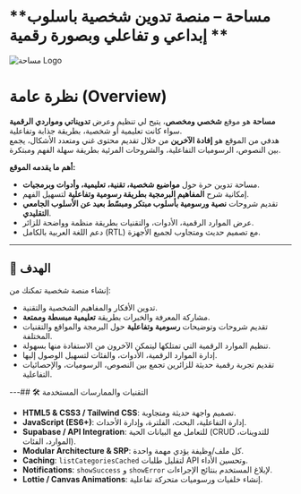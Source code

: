 # **مساحة – منصة تدوين شخصية باسلوب إبداعي و تفاعلي وبصورة رقمية **
![مساحة Logo](https://drive.google.com/file/d/131KIrztQ261aJE4lASpJCuLp9zR1sEFZ/view?usp=drivesdk)

#  نظرة عامة (Overview)

**مساحة** هو موقع **شخصي ومخصص**، يتيح لي تنظيم وعرض **تدويناتي ومواردي الرقمية** سواء كانت تعليمية أو شخصية، بطريقة جذابة وتفاعلية.  
هدفي من الموقع هو **إفادة الآخرين** من خلال تقديم محتوى غني ومتعدد الأشكال، يجمع بين النصوص، الرسوميات التفاعلية، والشروحات المرئية بطريقة سهلة الفهم ومبتكرة.  

**أهم ما يقدمه الموقع:**
- مساحة تدوين حرة حول **مواضيع شخصية، تقنية، تعليمية، وأدوات وبرمجيات**.  
- إمكانية شرح **المفاهيم البرمجية بطريقة رسومية وتفاعلية** لتسهيل الفهم.  
- تقديم شروحات **نصية ورسومية بأسلوب مبتكر ومبسّط بعيد عن الأسلوب الجامعي التقليدي**.  
- عرض الموارد الرقمية، الأدوات، والتقنيات بطريقة منظمة وواضحة للزائر.  
- دعم اللغة العربية بالكامل (RTL) مع تصميم حديث ومتجاوب لجميع الأجهزة.  

---

## 🎯 الهدف

إنشاء منصة شخصية تمكنك من:  
- تدوين الأفكار والمفاهيم الشخصية والتقنية.  
- مشاركة المعرفة والخبرات بطريقة **تعليمية مبسطة وممتعة**.  
- تقديم شروحات وتوضيحات **رسومية وتفاعلية** حول البرمجة والمواقع والتقنيات المختلفة.  
- تنظيم الموارد الرقمية التي تمتلكها ليتمكن الآخرون من الاستفادة منها بسهولة.
- إدارة الموارد الرقمية، الأدوات، والفئات لتسهيل الوصول إليها.  
- تقديم تجربة رقمية حديثة للزائرين تجمع بين النصوص، الرسوميات، والإحصائيات التفاعلية.
 

---## 🛠️ التقنيات والممارسات المستخدمة

- **HTML5 & CSS3 / Tailwind CSS**: تصميم واجهة حديثة ومتجاوبة.  
- **JavaScript (ES6+)**: إدارة التفاعلية، البحث، الفلترة، وإدارة الأحداث.  
- **Supabase / API Integration**: للتعامل مع البيانات الحية (CRUD للتدوينات، الموارد، الفئات).  
- **Modular Architecture & SRP**: كل ملف/وظيفة يؤدي مهمة واحدة.  
- **Caching**: `listCategoriesCached` لتقليل طلبات API وتحسين الأداء.  
- **Notifications**: `showSuccess` و `showError` لإبلاغ المستخدم بنتائج الإجراءات.  
- **Lottie / Canvas Animations**: إنشاء خلفيات ورسوميات متحركة تفاعلية.  
